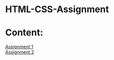 # HTML-CSS-Assignment
# Content:
<a href="/Assignment 1.html">Assignment 1</a><br>
<a href="/Assignment 2.html">Assignment 2</a><br>
